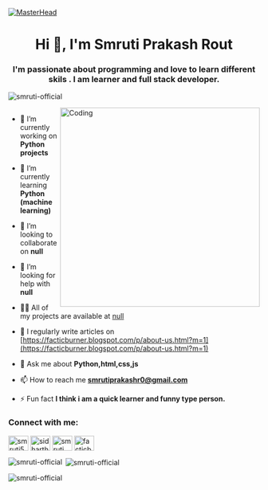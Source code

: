 [![MasterHead](https://drive.google.com/uc?id=1TI_zoNRfhbaLJptLqraQfAJ0gXkB40no)](https://facticburner.blogspot.com/p/about-us.html?m=1])

<h1 align="center">Hi 👋, I'm Smruti Prakash Rout</h1>
<h3 align="center">I'm passionate about programming and love to learn different skils . I am learner and full stack developer.</h3>

<p align="left"> <img src="https://komarev.com/ghpvc/?username=smruti-official&label=Profile%20views&color=0e75b6&style=flat" alt="smruti-official" /> </p>
<img align="right" alt="Coding" width="400" src="https://cdn.dribbble.com/users/1447870/screenshots/6163011/comp_1.gif">


<p align="left"> <a href="https://twitter.com/" target="blank"><img src="https://img.shields.io/twitter/follow/?logo=twitter&style=for-the-badge" alt="" /></a> </p>

- 🔭 I’m currently working on **Python projects**

- 🌱 I’m currently learning **Python (machine learning)**

- 👯 I’m looking to collaborate on **null**

- 🤝 I’m looking for help with **null**

- 👨‍💻 All of my projects are available at [null](null)

- 📝 I regularly write articles on [https://facticburner.blogspot.com/p/about-us.html?m=1](https://facticburner.blogspot.com/p/about-us.html?m=1)

- 💬 Ask me about **Python,html,css,js**

- 📫 How to reach me **smrutiprakashr0@gmail.com**

- ⚡ Fun fact **I think i am a quick learner and funny type person.**

<h3 align="left">Connect with me:</h3>
<p align="left">
<a href="https://linkedin.com/in/smruti56" target="blank"><img align="center" src="https://cdn.jsdelivr.net/npm/simple-icons@3.0.1/icons/linkedin.svg" alt="smruti56" height="30" width="40" /></a>
<a href="https://fb.com/sidharth.rout.180" target="blank"><img align="center" src="https://cdn.jsdelivr.net/npm/simple-icons@3.0.1/icons/facebook.svg" alt="sidharth.rout.180" height="30" width="40" /></a>
<a href="https://instagram.com/smruti_prakash_rout" target="blank"><img align="center" src="https://cdn.jsdelivr.net/npm/simple-icons@3.0.1/icons/instagram.svg" alt="smruti_prakash_rout" height="30" width="40" /></a>
<a href="https://www.youtube.com/c/facticburner" target="blank"><img align="center" src="https://cdn.jsdelivr.net/npm/simple-icons@3.0.1/icons/youtube.svg" alt="facticburner" height="30" width="40" /></a>
</p>


<p><img align="left" src="https://github-readme-stats.vercel.app/api/top-langs?username=smruti-official&show_icons=true&locale=en&layout=compact" alt="smruti-official" /></p>

<p>&nbsp;<img align="center" src="https://github-readme-stats.vercel.app/api?username=smruti-official&show_icons=true&locale=en" alt="smruti-official" /></p>

<p><img align="center" src="https://github-readme-streak-stats.herokuapp.com/?user=smruti-official&" alt="smruti-official" /></p>
